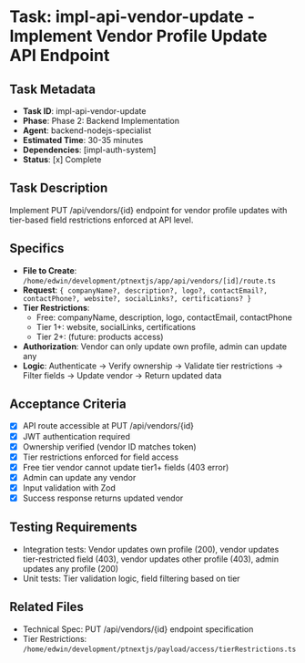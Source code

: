 # Task: impl-api-vendor-update - Implement Vendor Profile Update API Endpoint

## Task Metadata
- **Task ID**: impl-api-vendor-update
- **Phase**: Phase 2: Backend Implementation
- **Agent**: backend-nodejs-specialist
- **Estimated Time**: 30-35 minutes
- **Dependencies**: [impl-auth-system]
- **Status**: [x] Complete

## Task Description
Implement PUT /api/vendors/{id} endpoint for vendor profile updates with tier-based field restrictions enforced at API level.

## Specifics
- **File to Create**: `/home/edwin/development/ptnextjs/app/api/vendors/[id]/route.ts`
- **Request**: `{ companyName?, description?, logo?, contactEmail?, contactPhone?, website?, socialLinks?, certifications? }`
- **Tier Restrictions**:
  - Free: companyName, description, logo, contactEmail, contactPhone
  - Tier 1+: website, socialLinks, certifications
  - Tier 2+: (future: products access)
- **Authorization**: Vendor can only update own profile, admin can update any
- **Logic**: Authenticate → Verify ownership → Validate tier restrictions → Filter fields → Update vendor → Return updated data

## Acceptance Criteria
- [x] API route accessible at PUT /api/vendors/{id}
- [x] JWT authentication required
- [x] Ownership verified (vendor ID matches token)
- [x] Tier restrictions enforced for field access
- [x] Free tier vendor cannot update tier1+ fields (403 error)
- [x] Admin can update any vendor
- [x] Input validation with Zod
- [x] Success response returns updated vendor

## Testing Requirements
- Integration tests: Vendor updates own profile (200), vendor updates tier-restricted field (403), vendor updates other profile (403), admin updates any profile (200)
- Unit tests: Tier validation logic, field filtering based on tier

## Related Files
- Technical Spec: PUT /api/vendors/{id} endpoint specification
- Tier Restrictions: `/home/edwin/development/ptnextjs/payload/access/tierRestrictions.ts`
